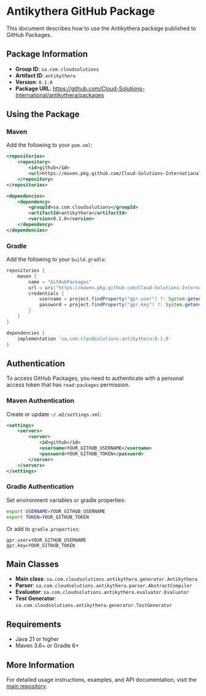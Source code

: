 # Antikythera GitHub Package

This document describes how to use the Antikythera package published to GitHub Packages.

## Package Information

- **Group ID**: `sa.com.cloudsolutions`
- **Artifact ID**: `antikythera`
- **Version**: `0.1.0`
- **Package URL**: https://github.com/Cloud-Solutions-International/antikythera/packages

## Using the Package

### Maven

Add the following to your `pom.xml`:

```xml
<repositories>
    <repository>
        <id>github</id>
        <url>https://maven.pkg.github.com/Cloud-Solutions-International/antikythera</url>
    </repository>
</repositories>

<dependencies>
    <dependency>
        <groupId>sa.com.cloudsolutions</groupId>
        <artifactId>antikythera</artifactId>
        <version>0.1.0</version>
    </dependency>
</dependencies>
```

### Gradle

Add the following to your `build.gradle`:

```gradle
repositories {
    maven {
        name = "GitHubPackages"
        url = uri("https://maven.pkg.github.com/Cloud-Solutions-International/antikythera")
        credentials {
            username = project.findProperty("gpr.user") ?: System.getenv("USERNAME")
            password = project.findProperty("gpr.key") ?: System.getenv("TOKEN")
        }
    }
}

dependencies {
    implementation 'sa.com.cloudsolutions:antikythera:0.1.0'
}
```

## Authentication

To access GitHub Packages, you need to authenticate with a personal access token that has `read:packages` permission.

### Maven Authentication

Create or update `~/.m2/settings.xml`:

```xml
<settings>
    <servers>
        <server>
            <id>github</id>
            <username>YOUR_GITHUB_USERNAME</username>
            <password>YOUR_GITHUB_TOKEN</password>
        </server>
    </servers>
</settings>
```

### Gradle Authentication

Set environment variables or gradle properties:

```bash
export USERNAME=YOUR_GITHUB_USERNAME
export TOKEN=YOUR_GITHUB_TOKEN
```

Or add to `gradle.properties`:

```properties
gpr.user=YOUR_GITHUB_USERNAME
gpr.key=YOUR_GITHUB_TOKEN
```

## Main Classes

- **Main class**: `sa.com.cloudsolutions.antikythera.generator.Antikythera`
- **Parser**: `sa.com.cloudsolutions.antikythera.parser.AbstractCompiler`
- **Evaluator**: `sa.com.cloudsolutions.antikythera.evaluator.Evaluator`
- **Test Generator**: `sa.com.cloudsolutions.antikythera.generator.TestGenerator`

## Requirements

- Java 21 or higher
- Maven 3.6+ or Gradle 6+

## More Information

For detailed usage instructions, examples, and API documentation, visit the [main repository](https://github.com/Cloud-Solutions-International/antikythera).
